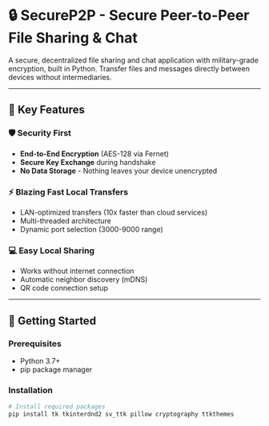 # 🔒 SecureP2P - Secure Peer-to-Peer File Sharing & Chat  

A secure, decentralized file sharing and chat application with military-grade encryption, built in Python. Transfer files and messages directly between devices without intermediaries.

---

## 🌟 Key Features  

### 🛡️ Security First  
- **End-to-End Encryption** (AES-128 via Fernet)  
- **Secure Key Exchange** during handshake  
- **No Data Storage** - Nothing leaves your device unencrypted  

### ⚡ Blazing Fast Local Transfers  
- LAN-optimized transfers (10x faster than cloud services)  
- Multi-threaded architecture  
- Dynamic port selection (3000-9000 range)  

### 💻 Easy Local Sharing  
- Works without internet connection  
- Automatic neighbor discovery (mDNS)  
- QR code connection setup  

---

## 🚀 Getting Started  

### Prerequisites  
- Python 3.7+  
- pip package manager  

### Installation  
```bash
# Install required packages
pip install tk tkinterdnd2 sv_ttk pillow cryptography ttkthemes
